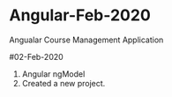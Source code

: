 # Angular-Feb-2020
Angualar Course Management Application

#02-Feb-2020
1. Angular ngModel
2. Created a new project.
